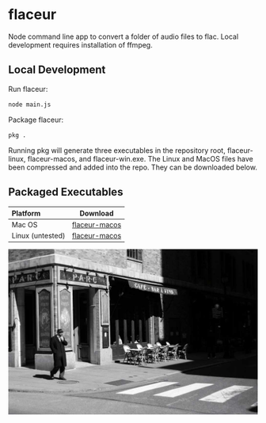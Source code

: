 # flaceur

Node command line app to convert a folder of audio files to flac. Local development requires installation of ffmpeg.

## Local Development

Run flaceur:
```sh
node main.js
```

Package flaceur:
```sh
pkg .
```

Running pkg will generate three executables in the repository root, flaceur-linux, flaceur-macos, and flaceur-win.exe. The Linux and MacOS files have been compressed and added into the repo. They can be downloaded below.

## Packaged Executables

| Platform | Download |
| :--------- | :----------: |
| Mac OS | [flaceur-macos](executables/flaceur-macos.zip) |
| Linux (untested) | [flaceur-macos](executables/flaceur-linux.zip) |

![flaceur](flaneur.jpg) 
